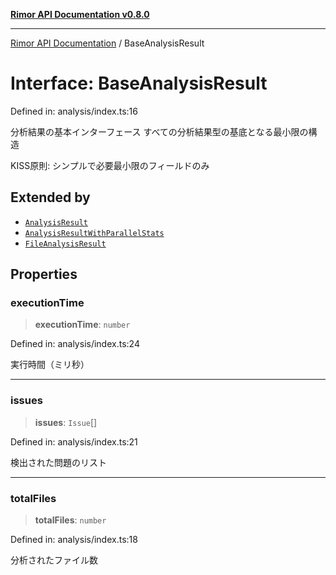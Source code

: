 [**Rimor API Documentation v0.8.0**](../README.md)

***

[Rimor API Documentation](../globals.md) / BaseAnalysisResult

# Interface: BaseAnalysisResult

Defined in: analysis/index.ts:16

分析結果の基本インターフェース
すべての分析結果型の基底となる最小限の構造

KISS原則: シンプルで必要最小限のフィールドのみ

## Extended by

- [`AnalysisResult`](AnalysisResult.md)
- [`AnalysisResultWithParallelStats`](AnalysisResultWithParallelStats.md)
- [`FileAnalysisResult`](FileAnalysisResult.md)

## Properties

### executionTime

> **executionTime**: `number`

Defined in: analysis/index.ts:24

実行時間（ミリ秒）

***

### issues

> **issues**: `Issue`[]

Defined in: analysis/index.ts:21

検出された問題のリスト

***

### totalFiles

> **totalFiles**: `number`

Defined in: analysis/index.ts:18

分析されたファイル数
